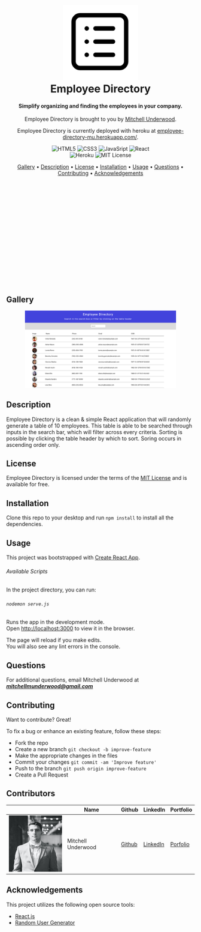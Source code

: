<h1 align="center">
  <br>
  <!-- image/logo link -->
  <a href="https://employee-directory-mu.herokuapp.com/"><img src="./README-Support/employee-directory-logo.png" alt="Employee Directory" width="200" height="200"></a>
  <br>
  Employee Directory
  <br>
</h1>

<h4 align="center">
<!-- Description of Project -->
Simplify organizing and finding the employees in your company.
</h4>

<p align="center">
<!-- List of Contributors -->
Employee Directory is brought to you by <a href="https://github.com/mitchellmunderwood" target="_blank">Mitchell Underwood</a>.
</p>

<p align="center">
Employee Directory is currently deployed with heroku at <a href="https://employee-directory-mu.herokuapp.com/">employee-directory-mu.herokuapp.com/</a>.
</p>

<p align="center">
<!-- line for badges -->
    <img src="https://img.shields.io/badge/Code-HTML5-informational?style=flat&logo=html5&logoColor=white&color=blue"
         alt="HTML5">
    <img src="https://img.shields.io/badge/Code-CSS3-informational?style=flat&logo=css3&logoColor=white&color=blue"
         alt="CSS3">
    <img src="https://img.shields.io/badge/Code-JavaScript-informational?style=flat&logo=javascript&logoColor=white&color=blue"
         alt="JavaSript">
    <img src="https://img.shields.io/badge/Code-React-informational?style=flat&logo=react&logoColor=white&color=blue"
         alt="React">
<br>
<!-- line for badges -->
    <img src="https://img.shields.io/badge/Deploy-Heroku-informational?style=flat&logo=heroku&logoColor=white&color=blue"
         alt="Heroku">
    <img src="https://img.shields.io/badge/License-MIT-informational?style=flat&logo=mit&logoColor=white&color=blue"
         alt="MIT License">
</p>

<p align="center">
    <!-- table of contents -->
  <a href="#gallery">Gallery</a> •
  <a href="#description">Description</a> •
  <a href="#license">License</a> •
  <a href="#installation">Installation</a> •
  <a href="#usage">Usage</a> •
  <a href="#questions">Questions</a> •
  <a href="#contributing">Contributing</a> •
  <a href="#acknowledgements">Acknowledgements</a>
</p>

<p>
<br>
<br>
<br>
<br>
<br>
<br>
<br>
<br>
<br>
<br>
<br>
<br>
<br>
<br>
<br>
<br>
</p>

## Gallery

<p align="center">
    <img src="./README-Support/directory.png"
         width="80%" height="auto">
<br/>

## Description

Employee Directory is a clean & simple React application that will randomly generate a table of 10 employees. This table is able to be searched through inputs in the search bar, which will filter across every criteria. Sorting is possible by clicking the table header by which to sort. Soring occurs in ascending order only.

## License

Employee Directory is licensed under the terms of the [MIT License](https://opensource.org/licenses/MIT) and is available for free.

## Installation

Clone this repo to your desktop and run `npm install` to install all the dependencies.

## Usage

This project was bootstrapped with [Create React App](https://github.com/facebook/create-react-app).

###### Available Scripts

In the project directory, you can run:

###### `nodemon serve.js`

Runs the app in the development mode.<br />
Open [http://localhost:3000](http://localhost:3000) to view it in the browser.

The page will reload if you make edits.<br />
You will also see any lint errors in the console.

## Questions

For additional questions, email Mitchell Underwood at ***mitchellmunderwood@gmail.com***

## Contributing

Want to contribute? Great!

To fix a bug or enhance an existing feature, follow these steps:

- Fork the repo
- Create a new branch `git checkout -b improve-feature`
- Make the appropriate changes in the files
- Commit your changes `git commit -am 'Improve feature'`
- Push to the branch `git push origin improve-feature`
- Create a Pull Request

## Contributors

|                                                                      | Name               | Github                                                     | LinkedIn                                                                         | Portfolio                                                    |
| -------------------------------------------------------------------- | ------------------ | ---------------------------------------------------------- | -------------------------------------------------------------------------------- | ------------------------------------------------------------ |
| <img src="./README-Support/mitchell.jpg" width="150" height="150" /> | Mitchell Underwood | <a href="https://github.com/mitchellmunderwood">Github</a> | <a href="https://www.linkedin.com/in/mitchell-underwood-295455122/">LinkedIn</a> | <a href="https://mitchellmunderwood.github.io/">Porfolio</a> |

## Acknowledgements

This project utilizes the following open source tools:

- [React.js](https://reactjs.org/)
- [Random User Generator](https://randomuser.me)
